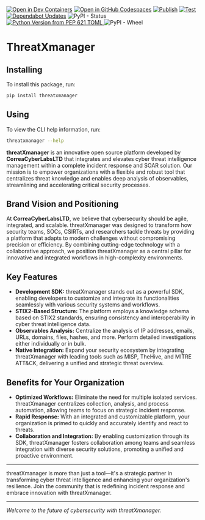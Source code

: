 [![Open in Dev Containers](https://img.shields.io/static/v1?label=Dev%20Containers&message=Open&color=blue&logo=data:image/svg%2bxml;base64,PHN2ZyB4bWxucz0iaHR0cDovL3d3dy53My5vcmcvMjAwMC9zdmciIHZpZXdCb3g9IjAgMCAyNCAyNCI+PHBhdGggZmlsbD0iI2ZmZiIgZD0iTTE3IDE2VjdsLTYgNU0yIDlWOGwxLTFoMWw0IDMgOC04aDFsNCAyIDEgMXYxNGwtMSAxLTQgMmgtMWwtOC04LTQgM0gzbC0xLTF2LTFsMy0zIi8+PC9zdmc+)](https://vscode.dev/redirect?url=vscode://ms-vscode-remote.remote-containers/cloneInVolume?url=https://github.com/CorreaCyberLabsLTD/threatXmanager) [![Open in GitHub Codespaces](https://img.shields.io/static/v1?label=GitHub%20Codespaces&message=Open&color=blue&logo=github)](https://github.com/codespaces/new/CorreaCyberLabsLTD/threatXmanager)
[![Publish](https://github.com/CorreaCyberLabsLTD/threatXmanager/actions/workflows/publish.yml/badge.svg)](https://github.com/CorreaCyberLabsLTD/threatXmanager/actions/workflows/publish.yml)
[![Test](https://github.com/CorreaCyberLabsLTD/threatXmanager/actions/workflows/test.yml/badge.svg)](https://github.com/CorreaCyberLabsLTD/threatXmanager/actions/workflows/test.yml)
[![Dependabot Updates](https://github.com/CorreaCyberLabsLTD/threatXmanager/actions/workflows/dependabot/dependabot-updates/badge.svg)](https://github.com/CorreaCyberLabsLTD/threatXmanager/actions/workflows/dependabot/dependabot-updates)
![PyPI - Status](https://img.shields.io/pypi/status/threatxmanager)
[![Python Version from PEP 621 TOML](https://img.shields.io/python/required-version-toml?tomlFilePath=https%3A%2F%2Fraw.githubusercontent.com%2Fnumpy%2Fnumpy%2Fmain%2Fpyproject.toml)
](https://raw.githubusercontent.com/CorreaCyberLabsLTD/threatXmanager/refs/heads/main/pyproject.toml)
![PyPI - Wheel](https://img.shields.io/pypi/wheel/threatxmanager)

# ThreatXmanager
## Installing

To install this package, run:

```sh
pip install threatxmanager
```

## Using

To view the CLI help information, run:

```sh
threatxmanager --help
```
**threatXmanager** is an innovative open source platform developed by **CorreaCyberLabsLTD** that integrates and elevates cyber threat intelligence management within a complete incident response and SOAR solution. Our mission is to empower organizations with a flexible and robust tool that centralizes threat knowledge and enables deep analysis of observables, streamlining and accelerating critical security processes.

## Brand Vision and Positioning

At **CorreaCyberLabsLTD**, we believe that cybersecurity should be agile, integrated, and scalable. threatXmanager was designed to transform how security teams, SOCs, CSIRTs, and researchers tackle threats by providing a platform that adapts to modern challenges without compromising precision or efficiency. By combining cutting-edge technology with a collaborative approach, we position threatXmanager as a central pillar for innovative and integrated workflows in high-complexity environments.

## Key Features

- **Development SDK:** threatXmanager stands out as a powerful SDK, enabling developers to customize and integrate its functionalities seamlessly with various security systems and workflows.
- **STIX2-Based Structure:** The platform employs a knowledge schema based on STIX2 standards, ensuring consistency and interoperability in cyber threat intelligence data.
- **Observables Analysis:** Centralize the analysis of IP addresses, emails, URLs, domains, files, hashes, and more. Perform detailed investigations either individually or in bulk.
- **Native Integration:** Expand your security ecosystem by integrating threatXmanager with leading tools such as MISP, TheHive, and MITRE ATT&CK, delivering a unified and strategic threat overview.

## Benefits for Your Organization

- **Optimized Workflows:** Eliminate the need for multiple isolated services. threatXmanager centralizes collection, analysis, and process automation, allowing teams to focus on strategic incident response.
- **Rapid Response:** With an integrated and customizable platform, your organization is primed to quickly and accurately identify and react to threats.
- **Collaboration and Integration:** By enabling customization through its SDK, threatXmanager fosters collaboration among teams and seamless integration with diverse security solutions, promoting a unified and proactive environment.

---

threatXmanager is more than just a tool—it's a strategic partner in transforming cyber threat intelligence and enhancing your organization's resilience. Join the community that is redefining incident response and embrace innovation with threatXmanager.

---

*Welcome to the future of cybersecurity with threatXmanager.*

